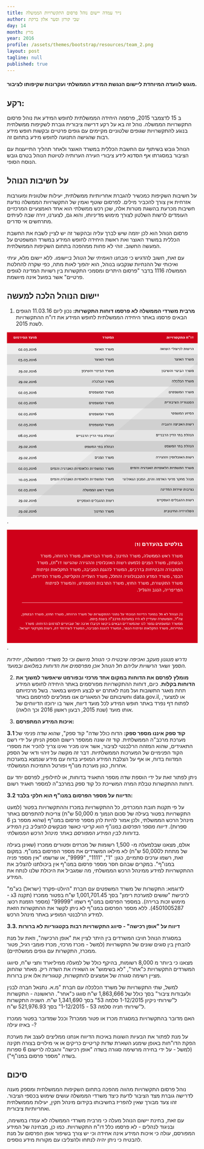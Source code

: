 ```yaml
---
title: נייר עמדה יישום נוהל פרסום התקשרויות הממשלה
author: שבי קורזן וסער אלון ברקת
day: 14
month: מרץ
year: 2016
profile: /assets/themes/bootstrap/resources/team_2.png
layout: post
tagline: null
published: true
---
```


#### מוגש לוועדה המיוחדת ליישום הנגשת המידע הממשלתי ועקרונות שקיפותו לציבור.‎

## רקע:

ב 15 לדצמבר 2015, פרסמה היחידה הממשלתית לחופש המידע את נוהל פרסום התקשרויות הממשלה. נוהל זה בא על רקע דרישה ציבורית גוברת לשקיפות ממשלתית בנוגע להתקשרויות שגופים שלטוניים מקיימים עם גופים פרטיים ובקשות חופש מידע רבות שהגישה התנועה לחופש מידע בתחום זה.

הנוהל גובש בשיתוף עם החשבת הכללית במשרד האוצר ולאחר תהליך התייעצות עם הציבור במסגרתו אף הסדנא לידע ציבורי העירה הערותיה לטיוטת הנוהל בטרם גובש הנוסח הסופי.


## על חשיבות הנוהל

על חשיבות השקיפות כמכשיר להגברת אחריותיות ממשלתית, יעילות שלטונית ומעורבות אזרחית אין צורך להכביר מילים. לפרסום שוטף ואמין של התקשרויות הממשלה נודעת חשיבות מכרעת בהשגת מטרות אלה, שכן רכש ממשלתי הוא אחד האמצעיים המרכזיים העומדים לרשות השלטון לצורך מימוש מדיניותו, והוא גם, לצערנו, זירה שבה לעיתים מתרחשים אי סדרים.

פרסום הנוהל הוא לכן יוזמה שיש לברך עליה ובהקשר זה יש לציין לשבח את החשבת הכללית במשרד האוצר ואת ראשת היחידה לחופש המידע במשרד המשפטים על המעשה החשוב. זוהי לא פחות ממהפכה בתחום השקיפות הממשלתית.

עם זאת, חשוב להדגיש כי _מבחנו האמיתי של הנוהל ביישומו_. ללא יישום מלא, עיתי ואיכותי של ההנחיות שנקבעו בנוהל, הוא יהפוך לאות מתה, כפי שקרה להחלטת הממשלה 1116 בדבר "פרסום היתרים ומסמכי התקשרות בין רשויות המדינה לגופים פרטיים" אשר בפועל אינה מיושמת.

## יישום הנוהל הלכה למעשה

1. __מרבית משרדי הממשלה לא פרסמו דוחות התקשרות:__ נכון ליום 11.03.16 הגופים הבאים פרסמו באתר היחידה הממשלתית לחופש המידע את דו"ח ההתקשרויות לשנת 2015.

![This is a title](/assets/themes/bootstrap/resources/table_14_3.png).

![This is a title](/assets/themes/bootstrap/resources/table_14_3_red.png).

_נדרש מנגנון מעקב ואכיפה שיבטיח כי הנוהל מיושם וכי כל משרדי הממשלה, יחידות הסמך ושאר הרשויות עליהם חל הנוהל אכן מפרסמים את הדוחות במלואם ובמועד._

2. __מומלץ לפרסם את הדוחות במקום אחד מרכזי ובפורמט שיאפשר למשוך את הדוחות בקלות__. כיום, דוחות ההתקשרויות מפורסמים באתר היחידה לחופש המידע תחת מאגר התשובות ועל מנת לאתרם יש לבצע חיפוש במאגר. בשל מרכזיותם וחשיבותם של המאגרים אנו ממליצים לפרסמם  באתר data.gov.il, או למצער, לפתוח דף נפרד באתר חופש המידע לכל מועד דיווח, אשר בו ירוכזו הדיווחים של אותו מועד (שנת 2015, רבעון ראשון 2016 וכך הלאה).

3. __איכות המידע המתפרסם:__

__3.1  קוד ספק איננו מספר ספק:__ הדוח כולל שדה" קוד ספק", שהוא שדה פנימי של מערכת מרכב"ה הממשלתית. קוד זה שונה ממספר רישום הספק הניתן על ידי רשם התאגידים, שהוא המזהה הרלבנטי לציבור, אשר אינו מכיר ואינו צריך להכיר את מספרי הקוד הפנימיים של המערכות הממשלתיות. דבר זה מקשה על זיהוי ודאי של הספק המדווח בדוח, או אף על הצלבת המידע המופיע בדוח עם מידע שנמצא במערכות  אחרות, כגון מערכת מנו"ף ופורטל התמיכות הממשלתי.

ניתן לפתור זאת על ידי הוספת שדה מספר התאגיד בדוחות, או לחילופין, לפרסם יחד עם דוחות ההתקשרות טבלת המרה המשייכת כל קוד ספק במרכב"ה למספר תאגיד רשום.

__3.2 הדיווח על מספר הפרסום במנו"ף הוא חלקי בלבד:__

על פי תקנות חובת המכרזים, כל ההתקשרויות במכרז וההתקשרויות בפטור (למעט התקשרויות בפטור בעילה של סכום הנמוך מ 50,000 ש"ח) צריכות להתפרסם באתר מינהל הרכש הממשלתי, ולכן אמור להיות להן מספר פרסום במנו"ף (שהוא מספר בן 6 ספרות). _דיווח מספר הפרסום במנו"ף הוא קריטי כאשר מבקשים להצליב בין המידע בדוחות לבין המידע המפורסם באתר מינהל הרכש הממשלתי._

אולם, מצאנו שבלמעלה מ- 1,500 רשומות של מכרזים ופטורים ממכרז (שאינן בעילה של מתחת ל50,000 ש"ח) לא מילאו המשרדים את מספר הפרסום במנו"ף. במקום זאת, רשמו ערכים סתמיים, כגון: "1", "1111", "9999", או שרשמו "אין מספר פניה במנו"ף". במקרים שבהם חסר מספר פרסום במנו"ף אין ביכולתנו להצליב את ההתקשרויות למידע ממינהל הרכש הממשלתי, מה שמגביל את היכולת שלנו לנתח את המידע.

לדוגמא: התקשרות של משרד המשפטים עם חברת "היולט-פקרד (ישראל) בע"מ" לרכישת "שושים למערכת רימון" בסך 1,001,701.45 ש"ח בפטור ממכרז (תקנה 3ג - מימוש זכות ברירה). במספר הפרסום במנו"ף רשמו "99999" (מספר הזמנת רכש: 4501005287). ללא מספר הפרסום במנו"ף לא ניתן לקשר את ההתקשרות הזאת למידע הרלבנטי המופיע באתר מינהל הרכש.

__3.3. דיווח על "אופן רכישה" - סיווג התקשרויות רבות בקטגוריות לא ברורות__

במסגרת הנוהל חויבו המשרדים בין היתר לציין את "אופן הרכישה", וזאת על מנת להבחין בין סוגים שונים של התקשרויות (למשל - מכרז מרכזי, מכרז פומבי רגיל, פטור ממכרז, התקשרות עם גופים ממשלתיים).

מצאנו כי ביותר מ 8,000 רשומות, בהיקף כולל של למעלה ממיליארד וחצי ש"ח, סיווגו המשרדים התקשרויות כ"אחר", "לא בשימוש" או השאירו את השדה ריק. מאחר שהחוק מציין רשימה סגורה של אמצעים להתקשרות, קטגוריות אלו אינן ברורות.

למשל, שתי התקשרויות של משרד הכלכלה עם חברת "מ.א. נתנאל חברה לבנין ולעבודות ציבור" בסך כולל של 1,863,666 ש"ח סווגו כ"אחר". הראשונה - התקשרות ל"שירותי ניקיון 1-12/2015 סלמה 53" בסך 1,341,690 ש"ח. השניה התקשרות ל"שירותי חניה סלמה 53 - 1-12/2015" בסך 521,976.93 ש"ח.

האם מדובר בהתקשרויות במסגרת מכרז או פטור ממכרז? וככל שמדובר בפטור ממכרז - באיזו עילה?

על מנת לפתור את הבעיות השונות באיכות הדיווח אנחנו ממליצים לעצב את מערכת הפקת הדו"חות באופן שימנע השארת שדות קריטיים כריקים או אי מילויים בצורה תקינה (למשל - על ידי בחירה מרשימה סגורה בשדה "אופן רכישה" והגבלה לרישום 6 ספרות בשדה "מספר פרסום במנו"ף").

## סיכום

נוהל פרסום התקשרויות מהווה מהפכה בתחום השקיפות הממשלתית ומספק מענה לדרישה גוברת מצד הציבור לדעת כיצד משרדי הממשלה עושים שימוש בכספי הציבור. זהו צעד מבורך שאין להפריז בחשיבותו בקידום מינהל תקין, יעילות מממשלתית ואחריותיות ציבורית.

עם זאת, בחינת יישום הנוהל מעלה כי מרבית משרדי הממשלה לא עמדו במשימה, ובניגוד לנהלים - לא פרסמו כלל דו"ח התקשרויות. כמו כן, מבחינה של המידע המפורסם, עולה כי איכות המידע אינה אחידה וכי יש צורך בשיפור אופן הפרסום על מנת להבטיח כי ניתן יהיה לנתחו ולהצליבו עם מקורות מידע נוספים.
